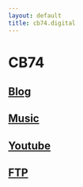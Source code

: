 ```yaml
---
layout: default
title: cb74.digital
---
```

# CB74

## [Blog](/blog/index.html)

## [Music](/music.md)

## [Youtube](https://www.youtube.com/watch?v=N29Kfyv9CQ8)

## [FTP]()
